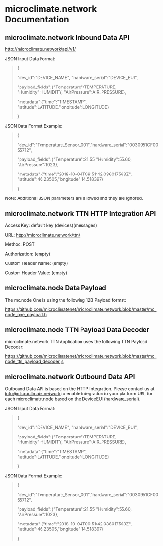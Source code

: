 # microclimate.network Documentation

## microclimate.network Inbound Data API

http://microclimate.network/api/v1/

JSON Input Data Format:

> {
>
> "dev_id":"DEVICE_NAME", "hardware_serial":"DEVICE_EUI",
>
> "payload_fields":{"Temperature":TEMPERATURE, "Humidity":HUMIDITY, "AirPressure":AIR_PRESSURE},
>
> "metadata":{"time":"TIMESTAMP", "latitude":LATITUDE,"longitude":LONGITUDE}
>
> }

JSON Data Format Example:

> {
>
> "dev_id":"Temperature_Sensor_001","hardware_serial":"0030951CF0055712",
>
> "payload_fields":{"Temperature":21.55 "Humidity":55.60, "AirPressure":1023},
>
> "metadata":{"time":"2018-10-04T09:51:42.036017563Z", "latitude":46.23505,"longitude":14.518397}
>
> }

Note: Additional JSON parameters are allowed and they are ignored.


## microclimate.network TTN HTTP Integration API

Access Key: default key (devices)(messages)

URL: http://microclimate.network/ttn/

Method: POST

Authorization: (empty)

Custom Header Name: (empty)

Custom Header Value: (empty)

## microclimate.node Data Payload

The mc.node One is using the following 12B Payload format:

https://github.com/microclimatenet/microclimate.network/blob/master/mc_node_one_payload.h


## microclimate.node TTN Payload Data Decoder

microclimate.network TTN Application uses the following TTN Payload Decoder:

https://github.com/microclimatenet/microclimate.network/blob/master/mc_node_ttn_payload_decoder.js


## microclimate.network Outbound Data API

Outbound Data API is based on the HTTP Integration. Please contact us at info@microclimate.network to enable integration to your platform URL for each microclimate.node based on the DeviceEUI (hardware_serial).

JSON Input Data Format:

> {
>
> "dev_id":"DEVICE_NAME", "hardware_serial":"DEVICE_EUI",
>
> "payload_fields":{"Temperature":TEMPERATURE, "Humidity":HUMIDITY, "AirPressure":AIR_PRESSURE},
>
> "metadata":{"time":"TIMESTAMP", "latitude":LATITUDE,"longitude":LONGITUDE}
>
> }

JSON Data Format Example:

> {
>
> "dev_id":"Temperature_Sensor_001","hardware_serial":"0030951CF0055712",
>
> "payload_fields":{"Temperature":21.55 "Humidity":55.60, "AirPressure":1023},
>
> "metadata":{"time":"2018-10-04T09:51:42.036017563Z", "latitude":46.23505,"longitude":14.518397}
>
> }


